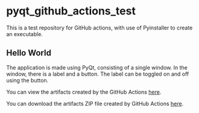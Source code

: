 # pyqt_github_actions_test

This is a test repository for GitHub actions, with use of Pyinstaller to create an executable.

## Hello World

The application is made using PyQt, consisting of a single window. In the window, there is a label and a button. The label can be toggled on and off using the button.

You can view the artifacts created by the GitHub Actions [here](https://github.com/leorudczenko/pyqt_github_actions_test/actions/runs/4376004821).

You can download the artifacts ZIP file created by GitHub Actions [here](https://github.com/leorudczenko/pyqt_github_actions_test/suites/11457536402/artifacts/591130715).

